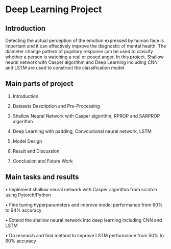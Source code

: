 # Deep Learning Project
## Introduction
Detecting the actual perception of the emotion expressed by human face is important and it can effectively improve the diagnostic of mental health. The diameter change pattern of pupillary response can be used to classify whether a person is watching a real or posed anger. In this project, Shallow neural network with Casper algorithm and Deep Learning including CNN and LSTM are used to construct the classification model.

## Main parts of project
1. Introduction

2. Datasets Description and Pre-Processing

3. Shallow Neural Network with Casper algorithm, RPROP and SARPROP algorithm

4. Deep Learning with padding, Convolutional neural network, LSTM

5. Model Design

6. Result and Discussion

7. Conclusion and Future Work

## Main tasks and results
•	Implement shallow neural network with Casper algorithm from scratch using Pytorch/Python

•	Fine tuning hyperparameters and improve model performance from 60% to 94% accuracy

•	Extend the shallow neural network into deep learning including CNN and LSTM

•	Do research and find method to improve LSTM performance from 50% to 60% accuracy 
